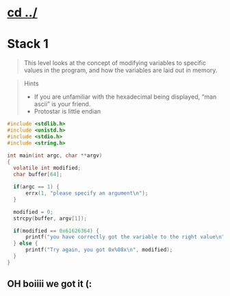 # [cd ../](../index.md)
# Stack 1

> This level looks at the concept of modifying variables to specific values in the program, and how the variables are laid out in memory.

> Hints
> - If you are unfamiliar with the hexadecimal being displayed, “man ascii” is your friend.
> - Protostar is little endian


```c
#include <stdlib.h>
#include <unistd.h>
#include <stdio.h>
#include <string.h>

int main(int argc, char **argv)
{
  volatile int modified;
  char buffer[64];

  if(argc == 1) {
      errx(1, "please specify an argument\n");
  }

  modified = 0;
  strcpy(buffer, argv[1]);

  if(modified == 0x61626364) {
      printf("you have correctly got the variable to the right value\n");
  } else {
      printf("Try again, you got 0x%08x\n", modified);
  }
}

```


## OH boiiii we got it (:
